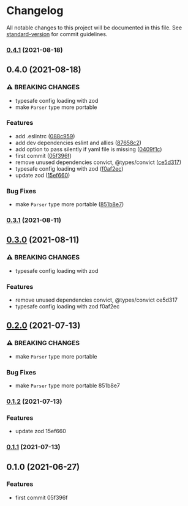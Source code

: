 # Changelog

All notable changes to this project will be documented in this file. See [standard-version](https://github.com/conventional-changelog/standard-version) for commit guidelines.

### [0.4.1](https://github.com/nana-io/phantom-zone/compare/v0.4.0...v0.4.1) (2021-08-18)

## 0.4.0 (2021-08-18)


### ⚠ BREAKING CHANGES

* typesafe config loading with zod
* make `Parser` type more portable

### Features

* add .eslintrc ([088c959](https://github.com/nana-io/phantom-zone/commit/088c9596b436aad89455b81547bb43627abf9cc9))
* add dev dependencies eslint and allies ([87658c2](https://github.com/nana-io/phantom-zone/commit/87658c28768f26f59f0504cb6c49e4a23ee88455))
* add option to pass silently if yaml file is missing ([0409f1c](https://github.com/nana-io/phantom-zone/commit/0409f1c86ff002480407ab3c8f7a97bf80639aa0))
* first commit ([05f396f](https://github.com/nana-io/phantom-zone/commit/05f396fbd443e399f508b5353e4bc93915fbc293))
* remove unused dependencies convict, @types/convict ([ce5d317](https://github.com/nana-io/phantom-zone/commit/ce5d317e496c046a16e9da2bf8fed722ae712586))
* typesafe config loading with zod ([f0af2ec](https://github.com/nana-io/phantom-zone/commit/f0af2ec1f654f294a86031967f4065b7c4ec1db5))
* update zod ([15ef660](https://github.com/nana-io/phantom-zone/commit/15ef66066eb218bb885d73951140f26116830f43))


### Bug Fixes

* make `Parser` type more portable ([851b8e7](https://github.com/nana-io/phantom-zone/commit/851b8e7672584f5b4aacce7c296e92bbe4afd936))

### [0.3.1](///compare/v0.3.0...v0.3.1) (2021-08-11)

## [0.3.0](///compare/v0.2.0...v0.3.0) (2021-08-11)


### ⚠ BREAKING CHANGES

* typesafe config loading with zod

### Features

* remove unused dependencies convict, @types/convict ce5d317
* typesafe config loading with zod f0af2ec

## [0.2.0](///compare/v0.1.2...v0.2.0) (2021-07-13)


### ⚠ BREAKING CHANGES

* make `Parser` type more portable

### Bug Fixes

* make `Parser` type more portable 851b8e7

### [0.1.2](///compare/v0.1.1...v0.1.2) (2021-07-13)


### Features

* update zod 15ef660

### [0.1.1](///compare/v0.1.0...v0.1.1) (2021-07-13)

## 0.1.0 (2021-06-27)


### Features

* first commit 05f396f
